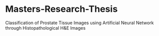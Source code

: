 # Masters-Research-Thesis
Classification of Prostate Tissue Images using Artificial Neural Network through Histopathological H\&E Images
